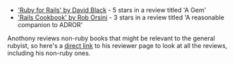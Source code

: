 * ['Ruby for Rails' by David Black](http://www.amazon.co.uk/gp/cdp/member-reviews/A6FRWX9SB9RJ1/ref=cm_pdp_reviews_see_all/202-9044108-4274218#R14EWZH5OOBMQ8) - 5 stars in a review titled 'A Gem'
* ['Rails Cookbook' by Rob Orsini](http://www.amazon.co.uk/gp/cdp/member-reviews/A6FRWX9SB9RJ1/ref=cm_pdp_reviews_see_all/202-9044108-4274218#R2TCLIMRQALZFJ) - 3 stars in a review titled 'A reasonable companion to ADROR'

Anothony reviews non-ruby books that might be relevant to the general rubyist, so here's a [direct link](http://www.amazon.co.uk/gp/cdp/member-reviews/A6FRWX9SB9RJ1/ref=cm_pdp_reviews_see_all/202-9044108-4274218) to his reviewer page to look at all the reviews, including his non-ruby ones.
